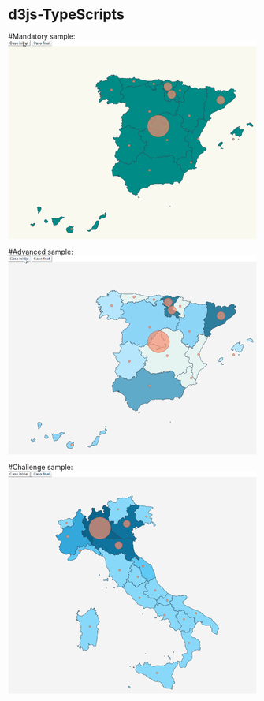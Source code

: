 # d3js-TypeScripts

#Mandatory sample:
![](https://github.com/MartinBM4/d3js-TypeScripts/blob/master/modulo-visualizacion-mandatory/mandatory.gif)

#Advanced sample:
![](https://github.com/MartinBM4/d3js-TypeScripts/blob/master/modulo-visualizacion-advanced/advanced.gif)

#Challenge sample:
![](https://github.com/MartinBM4/d3js-TypeScripts/blob/master/modulo-visualizacion-challenge/challenge.gif)
